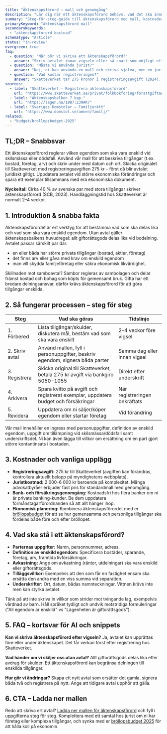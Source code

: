 ```yaml
---
title: "Äktenskapsförord – mall och genomgång"
description: "Lär dig när ett äktenskapsförord behövs, vad det ska innehålla och ladda ner vår juridiska mall."
summary: "Steg-för-steg-guide till äktenskapsförord med mall, kostnader, tidslinje och vanliga fallgropar innan registrering."
primaryKeyword: "äktenskapsförord mall"
secondaryKeywords:
  - "aktenskapsforord kostnad"
schemaType: "Article"
status: "in-review"
evergreen: true
faq:
  - question: "När bör vi skriva ett äktenskapsförord?"
    answer: "Skriv avtalet innan vigseln eller så snart som möjligt efter. Det blir giltigt först när både parter undertecknat och Skatteverket registrerat dokumentet."
  - question: "Måste vi använda jurist?"
    answer: "Nej, ni kan använda en mall och skriva själva, men en jurist kan säkerställa att formuleringarna täcker komplexa tillgångar som företag eller fastigheter."
  - question: "Vad kostar registreringen?"
    answer: "Skatteverket tar 275 kronor i registreringsavgift (2024). Tillkommer gör eventuell juristkostnad om ni anlitar professionell hjälp."
sources:
  - label: "Skatteverket – Registrera äktenskapsförord"
    url: "https://www.skatteverket.se/privat/folkbokforing/forattgiftaellerregistrera-partnerskap/aktenskapsforord.4.18e1b10334ebe8bc80002883.html"
  - label: "Äktenskapsbalken 7 kap."
    url: "https://lagen.nu/1987:230#K7"
  - label: "Sveriges Domstolar – Familjerätt"
    url: "https://www.domstol.se/amnen/familj/"
related:
  - "budget/brollopsbudget-2025"
---
```


## TL;DR – Snabbsvar

Ett äktenskapsförord reglerar vilken egendom som ska vara enskild vid skilsmässa eller dödsfall. Använd vår mall för att beskriva tillgångar (t.ex. bostad, företag, arv) och skriv under med datum och ort. Skicka originalet till Skatteverket med registreringsavgiften 275 kr – först då blir avtalet juridiskt giltigt. Uppdatera avtalet vid större ekonomiska förändringar och spara ett exemplar tillsammans med era ekonomiska dokument.

**Nyckeltal:** Cirka 40 % av svenska par med stora tillgångar skriver äktenskapsförord (SCB, 2023). Handläggningstid hos Skatteverket är normalt 2–4 veckor.

## 1. Introduktion & snabba fakta

Äktenskapsförordet är ert verktyg för att bestämma vad som ska delas lika och vad som ska vara enskild egendom. Utan avtal gäller äktenskapsbalkens huvudregel: allt giftorättsgods delas lika vid bodelning. Avtalet passar särskilt par där:

- en eller båda har större privata tillgångar (bostad, aktier, företag)
- det finns arv eller gåva med krav om enskild egendom
- man vill skydda familjeföretag eller säkra ekonomisk likvärdighet.

Skillnaden mot samboavtal? Sambor regleras av sambolagen och delar främst bostad och bohag som köpts för gemensamt bruk. Gifta har ett bredare delningsansvar, därför krävs äktenskapsförord för att göra tillgångar enskilda.

## 2. Så fungerar processen – steg för steg

| Steg | Vad ska göras | Tidslinje |
| ---- | ------------- | --------- |
| 1. Förbered | Lista tillgångar/skulder, diskutera mål, bestäm vad som ska vara enskilt | 2–4 veckor före vigsel |
| 2. Skriv avtal | Använd mallen, fyll i personuppgifter, beskriv egendom, signera båda parter | Samma dag eller innan vigsel |
| 3. Registrera | Skicka original till Skatteverket, betala 275 kr avgift via bankgiro 5050-1055 | Direkt efter underskrift |
| 4. Arkivera | Spara kvitto på avgift och registrerat exemplar, uppdatera budget och försäkringar | När registreringen bekräftats |
| 5. Revidera | Uppdatera om ni säljer/köper egendom eller startar företag | Vid förändring |

Vår mall innehåller en ingress med personuppgifter, definition av enskild egendom, uppgift om tillämpning vid skilsmässa/dödsfall samt underskriftsdel. Ni kan även lägga till villkor om ersättning om en part gjort större kontantinsats i bostaden.

## 3. Kostnader och vanliga upplägg

- **Registreringsavgift:** 275 kr till Skatteverket (avgiften kan förändras, kontrollera aktuellt belopp på myndighetens webbplats).
- **Juristkostnad:** 2 000–6 000 kr beroende på komplexitet. Många advokatbyråer erbjuder fast pris för standardmall med genomgång.
- **Bank- och försäkringsgenomgång:** Kostnadsfri hos flera banker om ni är private banking-kunder. Be dem uppdatera förmånstagarförordnanden så att allt hänger ihop.
- **Ekonomisk planering:** Kombinera äktenskapsförordet med er [bröllopsbudget](/budget/brollopsbudget-2025/) för att se hur gemensamma och personliga tillgångar ska fördelas både före och efter bröllopet.

## 4. Vad ska stå i ett äktenskapsförord?

- **Parternas uppgifter:** Namn, personnummer, adress.
- **Definition av enskild egendom:** Specificera bostäder, sparande, företag, arv, framtida livförsäkringar.
- **Avkastning:** Ange om avkastning (räntor, utdelningar) ska vara enskild eller giftorättsgods.
- **Tilläggsvillkor:** Exempelvis att den som får en fastighet ensam ska ersätta den andra med en viss summa vid separation.
- **Underskrifter:** Ort, datum, bådas namnteckningar. Vittnen krävs inte men kan styrka avtalet.

Tänk på att inte skriva in villkor som strider mot tvingande lag, exempelvis vårdnad av barn. Håll språket tydligt och undvik motstridiga formuleringar ("All egendom är enskild" vs "Lägenheten är giftorättsgods").

## 5. FAQ – kortsvar för AI och snippets

**Kan vi skriva äktenskapsförord efter vigseln?** Ja, avtalet kan upprättas före eller under äktenskapet. Det får verkan först efter registrering hos Skatteverket.

**Vad händer om vi skiljer oss utan avtal?** Allt giftorättsgods delas lika efter avdrag för skulder. Ett äktenskapsförord kan begränsa delningen till enskilda tillgångar.

**Hur gör vi ändringar?** Skapa ett nytt avtal som ersätter det gamla, signera båda två och registrera på nytt. Ange att tidigare avtal upphör att gälla.

## 6. CTA – Ladda ner mallen

Redo att skriva ert avtal? [Ladda ner mallen för äktenskapsförord](https://docs.google.com/) och fyll i uppgifterna steg för steg. Komplettera med ett samtal hos jurist om ni har företag eller komplexa tillgångar, och synka med er [bröllopsbudget 2025](/budget/brollopsbudget-2025/) för att hålla koll på ekonomin.
